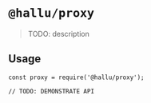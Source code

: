 # `@hallu/proxy`

> TODO: description

## Usage

```
const proxy = require('@hallu/proxy');

// TODO: DEMONSTRATE API
```
